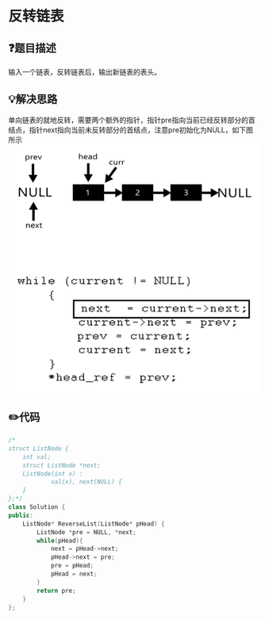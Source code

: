 # 反转链表

## :question:题目描述
输入一个链表，反转链表后，输出新链表的表头。

## :bulb:解决思路
单向链表的就地反转，需要两个额外的指针，指针pre指向当前已经反转部分的首结点，指针next指向当前未反转部分的首结点，注意pre初始化为NULL，如下图所示
![](reverselinkedlist.gif "图片来自GeeksforGeeks: Reverse a linked list")

## :pencil2:代码
```c++
/*
struct ListNode {
	int val;
	struct ListNode *next;
	ListNode(int x) :
			val(x), next(NULL) {
	}
};*/
class Solution {
public:
    ListNode* ReverseList(ListNode* pHead) {
        ListNode *pre = NULL, *next;
        while(pHead){
            next = pHead->next;
            pHead->next = pre;
            pre = pHead;
            pHead = next;
        }
        return pre;
    }
};
```
